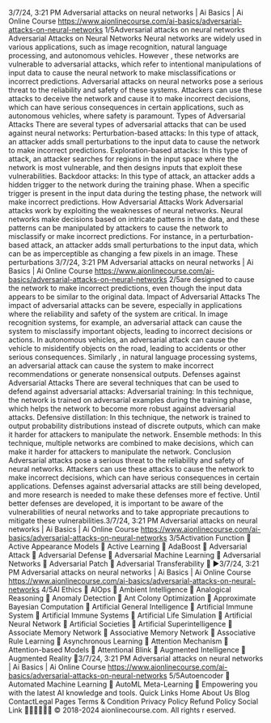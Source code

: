 3/7/24, 3:21 PM Adversarial attacks on neural networks | Ai Basics | Ai Online Course
https://www.aionlinecourse.com/ai-basics/adversarial-attacks-on-neural-networks 1/5Adversarial attacks on neural networks
Adversarial Attacks on Neural Networks
Neural networks are widely used in various applications, such as image recognition, natural
language processing, and autonomous vehicles. However , these networks are vulnerable to
adversarial attacks, which refer to intentional manipulations of input data to cause the neural
network to make misclassifications or incorrect predictions.
Adversarial attacks on neural networks pose a serious threat to the reliability and safety of these
systems. Attackers can use these attacks to deceive the network and cause it to make incorrect
decisions, which can have serious consequences in certain applications, such as autonomous
vehicles, where safety is paramount.
Types of Adversarial Attacks
There are several types of adversarial attacks that can be used against neural networks:
Perturbation-based attacks: In this type of attack, an attacker adds small perturbations to the
input data to cause the network to make incorrect predictions.
Exploration-based attacks: In this type of attack, an attacker searches for regions in the
input space where the network is most vulnerable, and then designs inputs that exploit these
vulnerabilities.
Backdoor attacks: In this type of attack, an attacker adds a hidden trigger to the network
during the training phase. When a specific trigger is present in the input data during the testing
phase, the network will make incorrect predictions.
How Adversarial Attacks Work
Adversarial attacks work by exploiting the weaknesses of neural networks. Neural networks
make decisions based on intricate patterns in the data, and these patterns can be manipulated by
attackers to cause the network to misclassify or make incorrect predictions.
For instance, in a perturbation-based attack, an attacker adds small perturbations to the input
data, which can be as imperceptible as changing a few pixels in an image. These perturbations
3/7/24, 3:21 PM Adversarial attacks on neural networks | Ai Basics | Ai Online Course
https://www.aionlinecourse.com/ai-basics/adversarial-attacks-on-neural-networks 2/5are designed to cause the network to make incorrect predictions, even though the input data
appears to be similar to the original data.
Impact of Adversarial Attacks
The impact of adversarial attacks can be severe, especially in applications where the reliability
and safety of the system are critical. In image recognition systems, for example, an adversarial
attack can cause the system to misclassify important objects, leading to incorrect decisions or
actions.
In autonomous vehicles, an adversarial attack can cause the vehicle to misidentify objects on the
road, leading to accidents or other serious consequences. Similarly , in natural language
processing systems, an adversarial attack can cause the system to make incorrect
recommendations or generate nonsensical outputs.
Defenses against Adversarial Attacks
There are several techniques that can be used to defend against adversarial attacks:
Adversarial training: In this technique, the network is trained on adversarial examples
during the training phase, which helps the network to become more robust against adversarial
attacks.
Defensive distillation: In this technique, the network is trained to output probability
distributions instead of discrete outputs, which can make it harder for attackers to manipulate
the network.
Ensemble methods: In this technique, multiple networks are combined to make decisions,
which can make it harder for attackers to manipulate the network.
Conclusion
Adversarial attacks pose a serious threat to the reliability and safety of neural networks.
Attackers can use these attacks to cause the network to make incorrect decisions, which can have
serious consequences in certain applications. Defenses against adversarial attacks are still being
developed, and more research is needed to make these defenses more ef fective.
Until better defenses are developed, it is important to be aware of the vulnerabilities of neural
networks and to take appropriate precautions to mitigate these vulnerabilities.3/7/24, 3:21 PM Adversarial attacks on neural networks | Ai Basics | Ai Online Course
https://www.aionlinecourse.com/ai-basics/adversarial-attacks-on-neural-networks 3/5Activation Function 
Active Appearance Models 
Active Learning 
AdaBoost 
Adversarial Attack 
Adversarial Defense 
Adversarial Machine Learning 
Adversarial Networks 
Adversarial Patch 
Adversarial Transferability 
▶3/7/24, 3:21 PM Adversarial attacks on neural networks | Ai Basics | Ai Online Course
https://www.aionlinecourse.com/ai-basics/adversarial-attacks-on-neural-networks 4/5AI Ethics 
AIOps 
Ambient Intelligence 
Analogical Reasoning 
Anomaly Detection 
Ant Colony Optimization 
Approximate Bayesian Computation 
Artificial General Intelligence 
Artificial Immune System 
Artificial Immune Systems 
Artificial Life Simulation 
Artificial Neural Network 
Artificial Societies 
Artificial Superintelligence 
Associate Memory Network 
Associative Memory Network 
Associative Rule Learning 
Asynchronous Learning 
Attention Mechanism 
Attention-based Models 
Attentional Blink 
Augmented Intelligence 
Augmented Reality 3/7/24, 3:21 PM Adversarial attacks on neural networks | Ai Basics | Ai Online Course
https://www.aionlinecourse.com/ai-basics/adversarial-attacks-on-neural-networks 5/5Autoencoder 
Automated Machine Learning 
AutoML Meta-Learning 
Empowering you with the latest AI knowledge and tools.
Quick Links
Home
About Us
Blog
ContactLegal Pages
Terms & Condition
Privacy Policy
Refund Policy
Social Link

© 2018-2024 aionlinecourse.com. All rights r eserved.